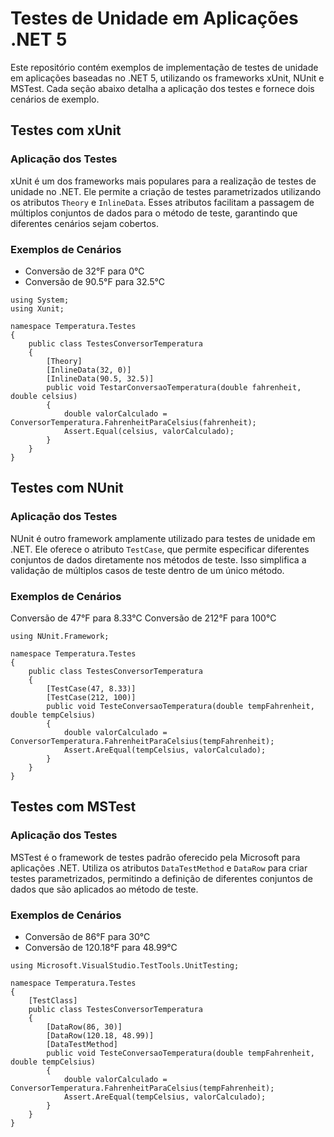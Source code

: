 # Testes de Unidade em Aplicações .NET 5
Este repositório contém exemplos de implementação de testes de unidade em aplicações baseadas no .NET 5, utilizando os frameworks xUnit, NUnit e MSTest. Cada seção abaixo detalha a aplicação dos testes e fornece dois cenários de exemplo.

## Testes com xUnit
### Aplicação dos Testes
xUnit é um dos frameworks mais populares para a realização de testes de unidade no .NET. Ele permite a criação de testes parametrizados utilizando os atributos `Theory` e `InlineData`. Esses atributos facilitam a passagem de múltiplos conjuntos de dados para o método de teste, garantindo que diferentes cenários sejam cobertos.

### Exemplos de Cenários
- Conversão de 32°F para 0°C
- Conversão de 90.5°F para 32.5°C

```
using System;
using Xunit;

namespace Temperatura.Testes
{
    public class TestesConversorTemperatura
    {
        [Theory]
        [InlineData(32, 0)]
        [InlineData(90.5, 32.5)]
        public void TestarConversaoTemperatura(double fahrenheit, double celsius)
        {
            double valorCalculado = ConversorTemperatura.FahrenheitParaCelsius(fahrenheit);
            Assert.Equal(celsius, valorCalculado);
        }
    }
}
```
## Testes com NUnit
### Aplicação dos Testes
NUnit é outro framework amplamente utilizado para testes de unidade em .NET. Ele oferece o atributo `TestCase`, que permite especificar diferentes conjuntos de dados diretamente nos métodos de teste. Isso simplifica a validação de múltiplos casos de teste dentro de um único método.

### Exemplos de Cenários
Conversão de 47°F para 8.33°C
Conversão de 212°F para 100°C

```
using NUnit.Framework;

namespace Temperatura.Testes
{
    public class TestesConversorTemperatura
    {
        [TestCase(47, 8.33)]
        [TestCase(212, 100)]
        public void TesteConversaoTemperatura(double tempFahrenheit, double tempCelsius)
        {
            double valorCalculado = ConversorTemperatura.FahrenheitParaCelsius(tempFahrenheit);
            Assert.AreEqual(tempCelsius, valorCalculado);
        }
    }
}
```
## Testes com MSTest
### Aplicação dos Testes
MSTest é o framework de testes padrão oferecido pela Microsoft para aplicações .NET. Utiliza os atributos `DataTestMethod` e `DataRow` para criar testes parametrizados, permitindo a definição de diferentes conjuntos de dados que são aplicados ao método de teste.

### Exemplos de Cenários
- Conversão de 86°F para 30°C
- Conversão de 120.18°F para 48.99°C

```
using Microsoft.VisualStudio.TestTools.UnitTesting;

namespace Temperatura.Testes
{
    [TestClass]
    public class TestesConversorTemperatura
    {
        [DataRow(86, 30)]
        [DataRow(120.18, 48.99)]
        [DataTestMethod]
        public void TesteConversaoTemperatura(double tempFahrenheit, double tempCelsius)
        {
            double valorCalculado = ConversorTemperatura.FahrenheitParaCelsius(tempFahrenheit);
            Assert.AreEqual(tempCelsius, valorCalculado);
        }
    }
}
```